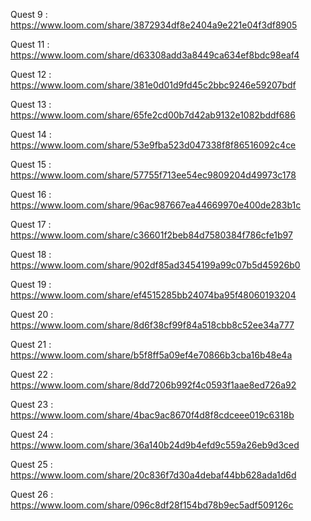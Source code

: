 Quest 9 : https://www.loom.com/share/3872934df8e2404a9e221e04f3df8905

Quest 11 : https://www.loom.com/share/d63308add3a8449ca634ef8bdc98eaf4

Quest 12 : https://www.loom.com/share/381e0d01d9fd45c2bbc9246e59207bdf

Quest 13 : https://www.loom.com/share/65fe2cd00b7d42ab9132e1082bddf686

Quest 14 : https://www.loom.com/share/53e9fba523d047338f8f86516092c4ce

Quest 15 : https://www.loom.com/share/57755f713ee54ec9809204d49973c178

Quest 16 : https://www.loom.com/share/96ac987667ea44669970e400de283b1c

Quest 17 : https://www.loom.com/share/c36601f2beb84d7580384f786cfe1b97

Quest 18 : https://www.loom.com/share/902df85ad3454199a99c07b5d45926b0

Quest 19 : https://www.loom.com/share/ef4515285bb24074ba95f48060193204

Quest 20 : https://www.loom.com/share/8d6f38cf99f84a518cbb8c52ee34a777

Quest 21 : https://www.loom.com/share/b5f8ff5a09ef4e70866b3cba16b48e4a

Quest 22 : https://www.loom.com/share/8dd7206b992f4c0593f1aae8ed726a92

Quest 23 : https://www.loom.com/share/4bac9ac8670f4d8f8cdceee019c6318b

Quest 24 : https://www.loom.com/share/36a140b24d9b4efd9c559a26eb9d3ced

Quest 25 : https://www.loom.com/share/20c836f7d30a4debaf44bb628ada1d6d

Quest 26 : https://www.loom.com/share/096c8df28f154bd78b9ec5adf509126c
